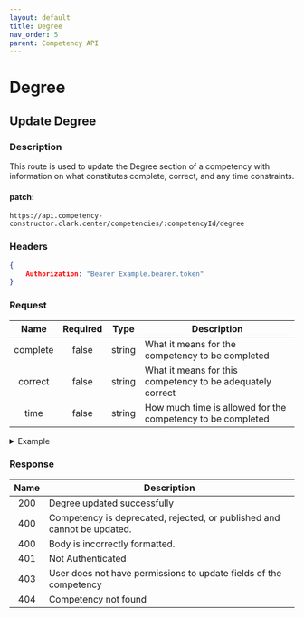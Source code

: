 ```yaml
---
layout: default
title: Degree
nav_order: 5
parent: Competency API
---
```

# Degree

## Update Degree

### Description
This route is used to update the Degree section of a competency with information on what constitutes complete, correct, and any time constraints.

#### patch: 
```http
https://api.competency-constructor.clark.center/competencies/:competencyId/degree
```

### Headers
```json
{
    Authorization: "Bearer Example.bearer.token"
}
```

### Request

| Name | Required | Type | Description |
|:----:|:-----:|:----:|-----|
| complete | false | string | What it means for the competency to be completed |
| correct | false | string | What it means for this competency to be adequately correct |
| time | false | string | How much time is allowed for the competency to be completed |

<details closed markdown="block">
  <summary>
    Example
  </summary>

### Example Http request body
```json
{
    body: {
        complete: "Given 5 dummy network requests from a tool like wireshark
        the student should be able to correcly identify and categorize 4.",
        correct: "Of the dummy network requests given, student must correctly 
        identify the port, protocol and likely purpose of the request.",
        time: "5 minutes",
    }
}
```

### Example Curl request
```bash
curl -X PATCH \
  -H "Content-Type: application/json" \
  -H "Authorization": "Bearer Example.bearer.token" \
  -d '{
        complete: "Given 5 dummy network requests from a tool like wireshark
        the student should be able to correcly identify and categorize 4.",
        correct: "Of the dummy network requests given, student must correctly 
        identify the port, protocol and likely purpose of the request.",
        time: "5 minutes",
    }' \
  -L "https://api.competency-constructor.clark.center/competencies/6112745b84804cf5833aa94c/degree"
```
</details>

### Response

| Name | Description |
|:----:|----|
| 200 | Degree updated successfully |
| 400 | Competency is deprecated, rejected, or published and cannot be updated. |
| 400 | Body is incorrectly formatted. |
| 401 | Not Authenticated  |
| 403 | User does not have permissions to update fields of the competency |
| 404 | Competency not found |
